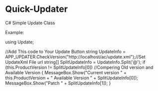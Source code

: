 Quick-Updater
=============

C# Simple Update Class

Example:

using Update;

//Add This code to Your Update Button
 string UpdateInfo = APP_UPDATER.CheckVersion("http://localhost/ac/update.xml");//Set UpdateXml File url
            string[] SplitUpdateInfo = UpdateInfo.Split('@');
            if (this.ProductVersion != SplitUpdateInfo[0]) //Compering Old version and Available Version
            {
                MessageBox.Show("Current version " + this.ProductVersion + " Available Version " + SplitUpdateInfo[0]);
                MessageBox.Show("Patch " + SplitUpdateInfo[1]);
            }

